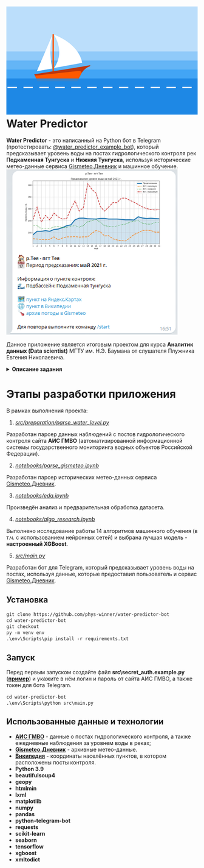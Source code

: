 # ![App Icon](images/description_picture.png) Water Predictor

**Water Predictor** - это написанный на Python бот в Telegram (протестировать: [@water_predictor_example_bot](https://t.me/water_predictor_example_bot)), который предсказывает уровень воды на постах гидрологического контроля рек **Подкаменная Тунгуска** и **Нижняя Тунгуска**, используя исторические метео-данные сервиса [Gismeteo.Дневник](https://www.gismeteo.ru/diary/) и машинное обучение.
![Пример поста с прогнозом](images/example_post.png)

Данное приложение является итоговым проектом для курса **Аналитик данных (Data scientist)** МГТУ им. Н.Э. Баумана от слушателя Плужника Евгения Николаевича.

<details><summary><b>Описание задания</b></summary>


По территории Красноярского края протекает огромное количество рек, многие из этих рек являются судоходными и являются важнейшими транспортными путями. Однако навигация в Енисейском бассейне крайне сложна. Многие реки являются судоходными лишь в короткий период половодья. Точно предсказать срок навигации на таких реках – важнейшая задача.

Ежегодно в Красноярском крае происходит «северный завоз» – комплекс мероприятий по доставке речным транспортом необходимых запасов, оборудования и материалов в населенные пункты, до которых можно добраться только по рекам. К таким поселениям относятся, например, поселок городского типа Тура на реке Нижняя Тунгуска или поселок Ванавара на реке Подкаменная Тунгуска. Помимо обеспечения населения, также доставляются грузы в места разработки полезных ископаемых, например, на Ванкорское нефтяное месторождение в бассейне реки Большая Хета.

Каждый год время начала и окончания навигации смещается в зависимости от фактических метеоусловий (температура и осадки в период таянья снега), запасов снега в бассейне рек. В ожидании достаточного уровня воды в устьях рек собираются караваны судов. Судам необходимо не только подняться вверх по течению до пункта назначения, но и вернуться обратно до того, как уровень воды упадет до критической отметки. Нередки случаи, когда суда оказывались на мели до следующего сезона «большой воды» или получали повреждения из-за низкого уровня воды. При этом уровень воды на некоторых реках может меняться на десятки метров всего за несколько дней.

Навигация затрудняется не только меняющимся уровнем воды, но и сложным рельефом русел. Так, например, на реке Нижняя Тунгуска при подъеме воды в Большом пороге выше отметки 30 метров, порог считается непреодолимым. И суда стоят в ожидании падения уровня воды, а затем буксируются вверх по порогу по очереди. Это сильно сказывается на сроках пути.

Для прогнозирования уровня рек предлагается использовать собранные за 2008-2017 года ежедневные наблюдения по постам гидрологического контроля рек Подкаменная Тунгуска (12 гидрологических постов) и Нижняя Тунгуска (15 гидрологических постов). В файлах с данными представлена информация и легенда с каждого из гидрологических постов. Информация за каждый год находится в отдельном файле. Также можно получать фактические данные с [https://gmvo.skniivh.ru/](https://gmvo.skniivh.ru/) после регистрации.

Требуется:
1) проверить гипотезу о достаточности данных об уровнях рек с постов гидрологического контроля, а также данных метеосводок для решения задачи прогнозирования периода навигации на сезон;
2) в случае положительного результата по п. 1, провести прогнозирование периода навигации на сезон.

В рамках выполнения итогового проекта необходимо для одного из предложенных кейсов (либо для кейса, предложенного обучающимся) выполнить следующие этапы:

1.  Предварительная обработка датасета.
    
2.  Применение минимум 3-х алгоритмов машинного обучения (включая обязательно использование искусственных нейронных сетей) в Jupyter Notebook (или colab) позволяющих решить поставленную задачу анализа данных, выбрать лучшую модель и применить ее в приложении.
    
3.  Создание локального репозитория git.
    
4.  Реализация приложения. Приложение может быть консольное, оконное или веб-приложение по выбору.
    
5.  Создание профиля на github.com
    
6.  Выгрузка коммитов приложения из локального репозитория на github.com.

</details>

# Этапы разработки приложения

В рамках выполнения проекта:
1. [*src/preparation/parse_water_level.py*](src/preparation/parse_water_level.py)

Разработан парсер данных наблюдений с постов гидрологического контроля сайта **АИС ГМВО** (автоматизированной информационной системы государственного мониторинга водных объектов Российской Федерации).

2. [*notebooks/parse_gismeteo.ipynb*](notebooks/parse_gismeteo.ipynb)

Разработан парсер исторических метео-данных сервиса [Gismeteo.Дневник](https://www.gismeteo.ru/diary/).

3. [*notebooks/eda.ipynb*](notebooks/eda.ipynb)

Произведён анализ и предварительная обработка датасета.

4. [*notebooks/algo_research.ipynb*](notebooks/algo_research.ipynb)

Выполнено исследование работы 14 алгоритмов машинного обучения (в т.ч. с использованием нейронных сетей) и выбрана лучшая модель - **настроенный XGBoost**.

5. [*src/main.py*](src/main.py)

Разработан бот для Telegram, который предсказывает уровень воды на постах, используя данные, которые предоставил пользователь и сервис [Gismeteo.Дневник](https://www.gismeteo.ru/diary/).

## Установка

    git clone https://github.com/phys-winner/water-predictor-bot
    cd water-predictor-bot
    git checkout
    py -m venv env
    .\env\Scripts\pip install -r requirements.txt

## Запуск
Перед первым запуском создайте файл **src\secret_auth.example.py** ([**пример**](src/secret_auth.example.py)) и укажите в нём логин и пароль от сайта АИС ГМВО, а также токен для бота Telegram.

    cd water-predictor-bot
    .\env\Scripts\python src\main.py

## Использованные данные и технологии

- [**АИС ГМВО**](https://gmvo.skniivh.ru/index.php?id=1) - данные о постах гидрологического контроля, а также ежедневные наблюдения за уровнем воды в реках;
- [**Gismeteo.Дневник**](https://www.gismeteo.ru/diary/) - архивные метео-данные.
- [**Википедия**](https://ru.wikipedia.org/wiki/%D0%97%D0%B0%D0%B3%D0%BB%D0%B0%D0%B2%D0%BD%D0%B0%D1%8F_%D1%81%D1%82%D1%80%D0%B0%D0%BD%D0%B8%D1%86%D0%B0) - координаты населённых пунктов, в котором расположены посты контроля.
- **Python 3.9**
- **beautifulsoup4**
- **geopy**
- **htmlmin**
- **lxml**
- **matplotlib**
- **numpy**
- **pandas**
- **python-telegram-bot**
- **requests**
- **scikit-learn**
- **seaborn**
- **tensorflow**
- **xgboost**
- **xmltodict**

